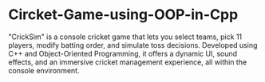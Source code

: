 # Circket-Game-using-OOP-in-Cpp
"CrickSim" is a console cricket game that lets you select teams, pick 11 players, modify batting order, and simulate toss decisions. Developed using C++ and Object-Oriented Programming, it offers a dynamic UI, sound effects, and an immersive cricket management experience, all within the console environment.
